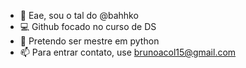 - 👋 Eae, sou o tal do @bahhko
- 💻 Github focado no curso de DS
- 🐍 Pretendo ser mestre em python
- 📫 Para entrar contato, use brunoacol15@gmail.com

<!---
bahhko/bahhko is a ✨ special ✨ repository because its `README.md` (this file) appears on your GitHub profile.
You can click the Preview link to take a look at your changes.
--->
